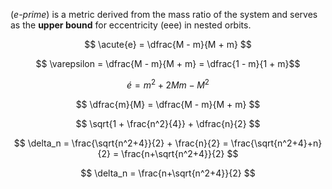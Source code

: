 
(_e-prime_) is a metric derived from the mass ratio of the system and serves as the **upper bound** for eccentricity (eee) in nested orbits.


$$ \acute{e} = \dfrac{M - m}{M + m} $$

$$ \varepsilon = \dfrac{M - m}{M + m} = \dfrac{1 - m}{1 + m}$$

$$ \acute{e} = m^2 +2Mm - M^2 $$

$$ \dfrac{m}{M} = \dfrac{M - m}{M + m} $$


$$ \sqrt{1 + \frac{n^2}{4}} + \dfrac{n}{2} $$


$$ \delta_n = \frac{\sqrt{n^2+4}}{2} + \frac{n}{2} = \frac{\sqrt{n^2+4}+n}{2} = \frac{n+\sqrt{n^2+4}}{2} $$


$$ \delta_n  = \frac{n+\sqrt{n^2+4}}{2} $$